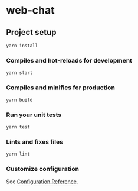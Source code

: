 # web-chat

## Project setup
```
yarn install
```

### Compiles and hot-reloads for development
```
yarn start
```

### Compiles and minifies for production
```
yarn build
```

### Run your unit tests
```
yarn test
```

### Lints and fixes files
```
yarn lint
```

### Customize configuration
See [Configuration Reference](https://cli.vuejs.org/config/).
